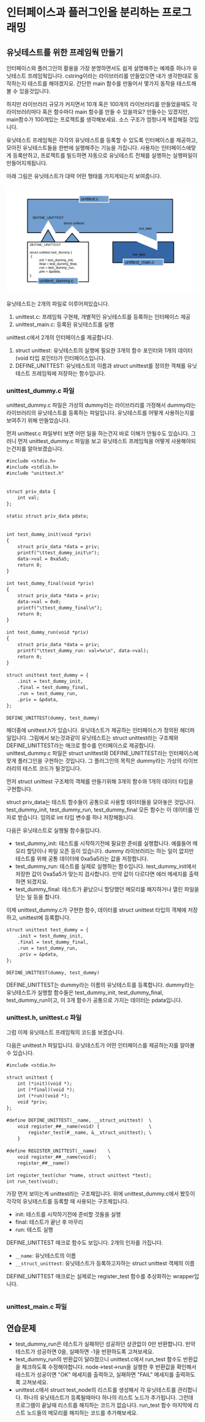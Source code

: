# 인터페이스과 플러그인을 분리하는 프로그래밍

## 유닛테스트를 위한 프레임웍 만들기

인터페이스와 플러그인의 활용을 가장 분명하면서도 쉽게 설명해주는 예제중 하나가 유닛테스트 프레임웍입니다.
cstring이라는 라이브러리를 만들었으면 내가 생각한대로 동작하는지 테스트를 해야겠지요.
간단한 main 함수를 만들어서 몇가지 동작을 테스트해볼 수 있을것입니다.

하지만 라이브러리 규모가 커지면서 10개 혹은 100개의 라이브러리를 만들었을때도 각 라이브러리마다 혹은 함수마다 main 함수를 만들 수 있을까요?
만들수는 있겠지만, main함수가 100개있는 프로젝트를 생각해보세요.
소스 구조가 엄청나게 복잡해질 것입니다.

유닛테스트 프레임웍은 각각의 유닛테스트를 등록할 수 있도록 인터페이스를 제공하고, 모아진 유닛테스트들을 한번에 실행해주는 기능을 가집니다.
사용자는 인터페이스에맞게 등록만하고, 프로젝트를 빌드하면 자동으로 유닛테스트 전체를 실행하는 실행파일이 만들어지게됩니다.

아래 그림은 유닛테스트가 대략 어떤 형태를 가지게되는지 보여줍니다.

![unittest interface and dummy plugin](/unittest_dummy.png)

유닛테스트는 2개의 파일로 이루어져있습니다.
1. unittest.c: 프레임웍 구현체, 개별적인 유닛테스트를 등록하는 인터페이스 제공
2. unittest_main.c: 등록된 유닛테스트를 실행

unittest.c에서 2개의 인터페이스를 제공합니다.
1. struct unittest: 유닛테스트의 실행에 필요한 3개의 함수 포인터와 1개의 데이터(void 타입 포인터)가 인터페이스입니다.
1. DEFINE_UNITTEST: 유닛테스트의 이름과 struct unittest를 정의한 객체를 유닛테스트 프레임웍에 저장하는 함수입니다.

### unittest_dummy.c 파일

unittest_dummy.c 파일은 가상의 dummy라는 라이브러리를 가정해서 dummy라는 라이브러리의 유닛테스트를 등록하는 파일입니다.
유닛테스트를 어떻게 사용하는지를 보여주기 위해 만들었습니다.

먼저 unittest.c 파일부터 보면 어떤 일을 하는건지 바로 이해가 안될수도 있습니다.
그러니 먼저 unittest_dummy.c 파일을 보고 유닛테스트 프레임웍을 어떻게 사용해야되는건지를 알아보겠습니다.

```
#include <stdio.h>
#include <stdlib.h>
#include "unittest.h"


struct priv_data {
	int val;
};

static struct priv_data pdata;


int test_dummy_init(void *priv)
{
	struct priv_data *data = priv;
	printf("\ttest_dummy_init\n");
	data->val = 0xa5a5;
	return 0;
}

int test_dummy_final(void *priv)
{
	struct priv_data *data = priv;
	data->val = 0x0;
	printf("\ttest_dummy_final\n");
	return 0;
}

int test_dummy_run(void *priv)
{
	struct priv_data *data = priv;
	printf("\ttest_dummy_run: val=%x\n", data->val);
	return 0;
}

struct unittest test_dummy = {
	.init = test_dummy_init,
	.final = test_dummy_final,
	.run = test_dummy_run,
	.priv = &pdata,
};

DEFINE_UNITTEST(dummy, test_dummy)
```
헤더중에 unittest.h가 있습니다.
유닛테스트가 제공하는 인터페이스가 정의된 헤더파일입니다.
그림에서 보는것과같이 유닛테스트는 struct unittest라는 구조체와 DEFINE_UNITTEST라는 매크로 함수를 인터페이스로 제공합니다.
unittest_dummy.c 파일은 struct unittest와 DEFINE_UNITTEST라는 인터페이스에 맞게 플러그인을 구현하는 것입니다.
그 플러그인의 목적은 dummy라는 가상의 라이브러리의 테스트 코드가 될것입니다.

먼저 struct unittest 구조체의 객체를 만들기위해 3개의 함수와 1개의 데이터 타입을 구현합니다.

struct priv_data는 테스트 함수들이 공통으로 사용할 데이터들을 모아놓은 것입니다. test_dummy_init, test_dummy_run, test_dummy_final 모든 함수는 이 데이터를 인자로 받습니다. 
임의로 int 타입 변수를 하나 저장해둡니다.

다음은 유닛테스트로 실행될 함수들입니다.
* test_dummy_init: 테스트를 시작하기전에 필요한 준비를 실행합니다. 예를들어 메모리 할당이나 파일 오픈 등이 있습니다. dummy 라이브러리는 하는 일이 없지만 테스트를 위해 공통 데이터에 0xa5a5라는 값을 저장합니다.
* test_dummy_run: 테스트를 실제로 실행하는 함수입니다. test_dummy_init에서 저장한 값이 0xa5a5가 맞는지 검사합니다. 만약 값이 다르다면 에러 메세지를 출력하면 되겠지요.
* test_dummy_final: 테스트가 끝났으니 할당했던 메모리를 해지하거나 열린 파일을 닫는 일 등을 합니다.

이제 unittest_dummy.c가 구현한 함수, 데이터를 struct unittest 타입의 객체에 저장하고, unittest에 등록합니다.
```
struct unittest test_dummy = {
	.init = test_dummy_init,
	.final = test_dummy_final,
	.run = test_dummy_run,
	.priv = &pdata,
};

DEFINE_UNITTEST(dummy, test_dummy)
```

DEFINE_UNITTEST는 dummy라는 이름의 유닛테스트를 등록합니다. dummy라는 유닛테스트가 실행할 함수들은 test_dummy_init, test_dummy_final, test_dummy_run이고, 이 3개 함수가 공통으로 가지는 데이터는 pdata입니다.

### unittest.h, unittest.c 파일

그럼 이제 유닛테스트 프레임웍의 코드를 보겠습니다.

다음은 unittest.h 파일입니다. 유닛테스트가 어떤 인터페이스를 제공하는지를 알아볼 수 있습니다.
```
#include <stdio.h>

struct unittest {
	int (*init)(void *);
	int (*final)(void *);
	int (*run)(void *);
	void *priv;
};

#define DEFINE_UNITTEST(__name, __struct_unittest)	\
	void register_##__name(void) {					\
		register_test(#__name, &__struct_unittest);	\
	}

#define REGISTER_UNITTEST(__name)    \
	void register_##__name(void);	 \
	register_##__name()

int register_test(char *name, struct unittest *test);
int run_test(void);
```

가장 먼저 보이는게 unittest라는 구조체입니다. 위에 unittest_dummy.c에서 봤듯이 각각의 유닛테스트를 등록할 때 사용되는 구조체입니다.
* init: 테스트를 시작하기전에 준비할 것들을 실행
* final: 테스트가 끝난 후 마무리
* run: 테스트 실행

DEFINE_UNITTEST 매크로 함수도 보입니다. 2개의 인자를 가집니다.
* ``__name``: 유닛테스트의 이름
* ``__struct_unittest``: 유닛테스트가 등록하고자하는 struct unittest 객체의 이름

DEFINE_UNITTEST 매크로는 실제로는 register_test 함수를 추상화하는 wrapper입니다. 


```

```

### unittest_main.c 파일



## 연습문제

* test_dummy_run은 테스트가 실패하던 성공하던 상관없이 0만 반환합니다. 만약 테스트가 성공하면 0을, 실패하면 -1을 반환하도록 고쳐보세요.
* test_dummy_run의 반환값이 달라졌으니 unittest.c에서 run_test 함수도 반환값을 체크하도록 수정해야합니다. node->test->run을 실행한 후 반환값을 확인해서 테스트가 성공이면 "OK" 메세지를 출력하고, 실패하면 "FAIL" 메세지를 출력하도록 고쳐보세요.
* unittest.c에서 struct test_node의 리스트를 생성해서 각 유닛테스트를 관리합니다. 하나의 유닛테스트가 등록될때마다 하나의 리스트 노드가 추가됩니다. 그런데 프로그램이 끝날때 리스트를 해지하는 코드가 없습니다. run_test 함수 마지막에 리스트 노드들의 메모리를 해지하는 코드를 추가해보세요.

